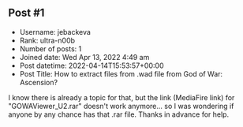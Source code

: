 ## Post #1
- Username: jebackeva
- Rank: ultra-n00b
- Number of posts: 1
- Joined date: Wed Apr 13, 2022 4:49 am
- Post datetime: 2022-04-14T15:53:57+00:00
- Post Title: How to extract files from .wad file from God of War: Ascension?

I know there is already a topic for that, but the link (MediaFire link) for "GOWAViewer_U2.rar" doesn't work anymore... so I was wondering if anyone by any chance has that .rar file. Thanks in advance for help.
